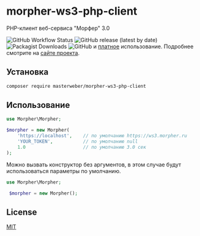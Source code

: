 # morpher-ws3-php-client

PHP-клиент веб-сервиса "Морфер" 3.0

![GitHub Workflow Status](https://img.shields.io/github/workflow/status/masterWeber/morpher-ws3-php-client/PHP%20Composer)
![GitHub release (latest by date)](https://img.shields.io/github/v/release/masterWeber/morpher-ws3-php-client)
![Packagist Downloads](https://img.shields.io/packagist/dt/masterweber/morpher-ws3-php-client)
![GitHub](https://img.shields.io/github/license/masterWeber/morpher-ws3-php-client)
и [платное](https://morpher.ru/ws3/buy/) использование. Подробнее смотрите на [сайте проекта](https://morpher.ru).

## Установка

```sh
composer require masterweber/morpher-ws3-php-client
```

## Использование

```php
use Morpher\Morpher;

$morpher = new Morpher(
    'https://localhost',    // по умолчанию https://ws3.morpher.ru
    'YOUR_TOKEN',           // по умолчанию null
    1.0                     // по умолчанию 3.0 сек
);
```

Можно вызвать конструктор без аргументов, в этом случае будут использоваться параметры по умолчанию.

```php
use Morpher\Morpher;

 $morpher = new Morpher();
```

## License

[MIT](LICENSE)